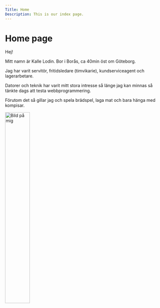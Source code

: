 ```yaml
---
Title: Home
Description: This is our index page.
---
```


Home page
==========================

Hej!

Mitt namn är Kalle Lodin. Bor i Borås, ca 40min öst om Göteborg.

Jag har varit servitör, fritidsledare (timvikarie), kundserviceagent och lagerarbetare.

Datorer och teknik har varit mitt stora intresse så länge jag kan minnas så tänkte dags att testa webbprogrammering.

Förutom det så gillar jag och spela brädspel, laga mat och bara hänga med kompisar.

<img src="assets/img/jag.jpg" width="40%" alt="Bild på mig">

